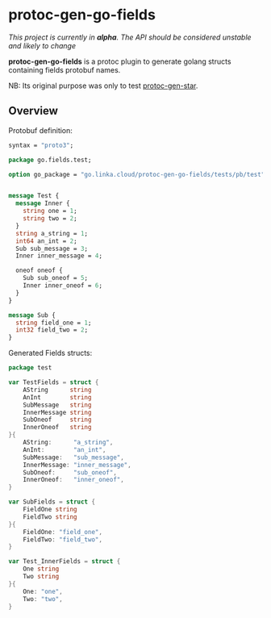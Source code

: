 # protoc-gen-go-fields

*This project is currently in **alpha**. The API should be considered unstable and likely to change*

**protoc-gen-go-fields** is a protoc plugin to generate golang structs containing fields protobuf names. 

NB: Its original purpose was only to test [protoc-gen-star](github.com/lyft/protoc-gen-star).


## Overview

Protobuf definition:

```proto
syntax = "proto3";

package go.fields.test;

option go_package = "go.linka.cloud/protoc-gen-go-fields/tests/pb/test";


message Test {
  message Inner {
    string one = 1;
    string two = 2;
  }
  string a_string = 1;
  int64 an_int = 2;
  Sub sub_message = 3;
  Inner inner_message = 4;

  oneof oneof {
    Sub sub_oneof = 5;
    Inner inner_oneof = 6;
  }
}

message Sub {
  string field_one = 1;
  int32 field_two = 2;
}

```

Generated Fields structs:
```go
package test

var TestFields = struct {
	AString      string
	AnInt        string
	SubMessage   string
	InnerMessage string
	SubOneof     string
	InnerOneof   string
}{
	AString:      "a_string",
	AnInt:        "an_int",
	SubMessage:   "sub_message",
	InnerMessage: "inner_message",
	SubOneof:     "sub_oneof",
	InnerOneof:   "inner_oneof",
}

var SubFields = struct {
	FieldOne string
	FieldTwo string
}{
	FieldOne: "field_one",
	FieldTwo: "field_two",
}

var Test_InnerFields = struct {
	One string
	Two string
}{
	One: "one",
	Two: "two",
}

```

